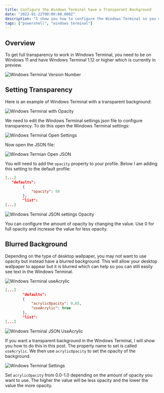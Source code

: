 ```yaml
---
title: Configure the Windows Terminal have a Transparent Background
date: "2022-01-22T00:00:00.000Z"
description: "I show you how to configure the Windows Terminal so you can have a transparent background to make you feel like a l33t h3cks0r"
tags: ["powershell", "windows terminal"]
---
```


## Overview

To get full transparency to work in Windows Terminal, you need to be on Windows 11 and have Windows Terminal 1.12 or higher which is currently in preview.

![Windows Terminal Version Number](/assets/windows-terminal-version-number.png)

## Setting Transparency

Here is an example of Windows Terminal with a transparent background:

![Windows Terminal with Opacity](/assets/windows-terminal-transparent-example.png)

We need to edit the Windows Terminal settings.json file to configure transparency. To do this open the Windows Terminal settings:

![Windows Terminal Open Settings](/assets/windows-terminal-settings.png)

Now open the JSON file:

![Windows Termian Open JSON](/assets/windows-terminal-open-json-file.png)

You will need to add the `opacity` property to your profile. Below I am adding this setting to the default profile:

```JSON
[...]
   "defaults":
        {
            "opacity": 50
        },
        "list":
[...]
```

![Windows Terminal JSON settings Opacity](/assets/windows-terminal-transparent-settings-opacity.png)

You can configure the amount of opacity by changing the value. Use 0 for full opacity and increase the value for less opacity.

## Blurred Background

Depending on the type of desktop wallpaper, you may not want to use opacity but instead have a blurred background. This will allow your desktop wallpaper to appear but it is blurred which can help so you can still easily see text in the Windows Terminal.

![Windows Terminal useAcrylic](/assets/windows-terminal-useacrylic-example.png)

```JSON
[...]
        "defaults":
        {
            "acrylicOpacity": 0.65,
            "useAcrylic": true
        },
        "list":
[...]
```

![Windows Terminal JSON UseAcrylic](/assets/windows-terminal-useacrylic-settings.png)

If you want a transparent background in the Windows Terminal, I will show you how to do this in this post. The property name to set is called `useAcrylic`. We then use `acrylicOpacity` to set the opacity of the background.

![Windows Terminal Settings](/assets/windows-terminal-useacrylic-settings.png)

Set `acrylicOpacity` from 0.0-1.0 depending on the amount of opacity you want to use. The higher the value will be less opacity and the lower the value the more opacity.
